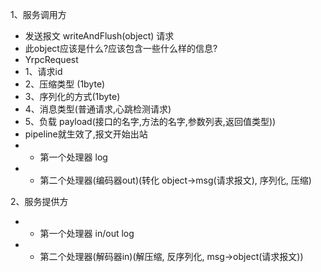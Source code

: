 
1、服务调用方
* 发送报文 writeAndFlush(object) 请求
* 此object应该是什么?应该包含一些什么样的信息?
* YrpcRequest
* 1、请求id
* 2、压缩类型 (1byte)
* 3、序列化的方式(1byte)
* 4、消息类型(普通请求,心跳检测请求)
* 5、负载 payload(接口的名字,方法的名字,参数列表,返回值类型))
* pipeline就生效了,报文开始出站
* - 第一个处理器 log
* - 第二个处理器(编码器out)(转化 object->msg(请求报文), 序列化, 压缩)

2、服务提供方
* - 第一个处理器 in/out log
* - 第二个处理器(解码器in)(解压缩, 反序列化, msg->object(请求报文))
